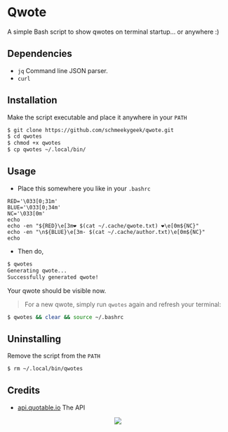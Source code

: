 # Qwote

A simple Bash script to show qwotes on terminal startup... or anywhere :)

## Dependencies
- `jq` Command line JSON parser.
- `curl`

## Installation
Make the script executable and place it anywhere in your `PATH`

```bash
$ git clone https://github.com/schmeekygeek/qwote.git
$ cd qwotes
$ chmod +x qwotes
$ cp qwotes ~/.local/bin/
```

## Usage
- Place this somewhere you like in your `.bashrc`
```
RED='\033[0;31m'
BLUE='\033[0;34m'
NC='\033[0m'
echo
echo -en "${RED}\e[3m❤ $(cat ~/.cache/qwote.txt) ❤\e[0m${NC}"
echo -en "\n${BLUE}\e[3m- $(cat ~/.cache/author.txt)\e[0m${NC}"
echo
```

- Then do,
```bash
$ qwotes
Generating qwote...
Successfully generated qwote!
```

Your qwote should be visible now.

> For a new qwote, simply run `qwotes` again and refresh your terminal:
```bash
$ qwotes && clear && source ~/.bashrc
```

## Uninstalling
Remove the script from the `PATH`

```bash
$ rm ~/.local/bin/qwotes
```

## Credits
- [api.quotable.io](https://api.quotable.io) The API

<p align="center"><img src="https://img.shields.io/static/v1.svg?style=for-the-badge&label=License&message=GPL&logoColor=d9e0ee&colorA=302d41&colorB=c9cbff"/></a></p>
